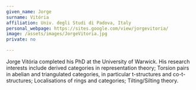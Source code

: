 ```yaml
---
given_name: Jorge
surname: Vitória
affiliation: Univ. degli Studi di Padova, Italy
personal_webpage: https://sites.google.com/view/jorgevitoria/
image: /assets/images/JorgeVitoria.jpg
private: no

---
```

Jorge Vitória completed his PhD at the University of Warwick. His research interests include
derived categories in representation theory; Torsion pairs in abelian and triangulated categories, 
in particular t-structures and co-t-structures; Localisations of rings and categories; Tilting/Silting theory.
